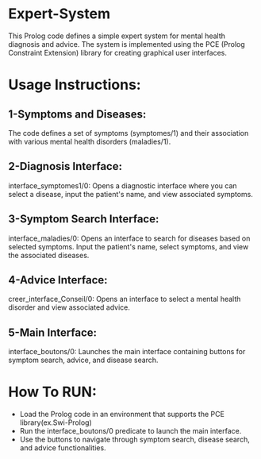 # Expert-System
This Prolog code defines a simple expert system for mental health diagnosis and advice. The system is implemented using the PCE (Prolog Constraint Extension) library for creating graphical user interfaces.
# Usage Instructions:
## 1-Symptoms and Diseases:
The code defines a set of symptoms (symptomes/1) and their association with various mental health disorders (maladies/1).

## 2-Diagnosis Interface:
interface_symptomes1/0: Opens a diagnostic interface where you can select a disease, input the patient's name, and view associated symptoms.

## 3-Symptom Search Interface:
interface_maladies/0: Opens an interface to search for diseases based on selected symptoms. Input the patient's name, select symptoms, and view the associated diseases.

## 4-Advice Interface:
creer_interface_Conseil/0: Opens an interface to select a mental health disorder and view associated advice.

## 5-Main Interface:
interface_boutons/0: Launches the main interface containing buttons for symptom search, advice, and disease search.

# How To RUN:
- Load the Prolog code in an environment that supports the PCE library(ex.Swi-Prolog)
- Run the interface_boutons/0 predicate to launch the main interface.
- Use the buttons to navigate through symptom search, disease search, and advice functionalities.
